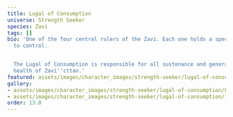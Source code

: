 ```yaml
---
title: Lugal of Consumption
universe: Strength Seeker
species: Zavi
tags: []
bio: 'One of the four central rulers of the Zavi. Each one holds a specialized branch
  to control.


  The Lugal of Consumption is responsible for all sustenance and general population
  health of Zavi''cttan.'
featured: assets/images/character_images/strength-seeker/lugal-of-consumption/Lugal_of_construction.webp
gallery:
- assets/images/character_images/strength-seeker/lugal-of-consumption/Lugal_of_construction.webp
- assets/images/character_images/strength-seeker/lugal-of-consumption/1787273881356583336_1.webp
order: 13.0
---
```

